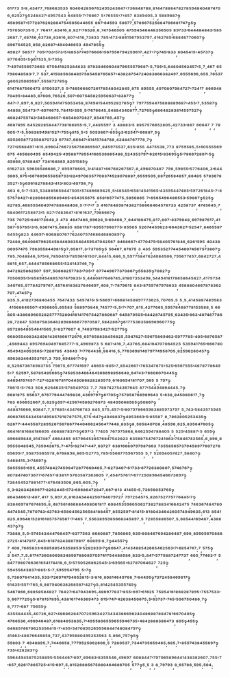 ⁶¹⁷⁷³,⁵′⁸·⁴³⁴⁷⁷·⁷⁶⁸⁶⁸³⁵³⁵,⁶⁰⁴⁰⁴²⁸⁵⁶⁷⁶²⁴⁹⁵²⁴³⁶⁴⁷'⁷³⁶⁸⁴⁸⁷⁸⁸·⁸¹⁴⁴⁷⁸⁸⁸⁴⁷⁸²⁷⁸⁵⁹⁴⁸⁴⁰⁴⁸⁷⁴⁷⁰⁶·⁶²⁵²⁷‽⁵²⁴⁸⁴²⁷′⁴⁹⁵⁷⁵⁴³,⁶⁴⁸⁵⁵′⁷′⁷⁰⁸⁶⁷,⁵'⁷⁶⁵⁵⁵'⁷'⁸⁵⁷,⁸³⁸⁹⁴⁰⁵:³,⁵⁸⁸⁹⁸⁸⁷‽⁴⁵⁸⁹⁵⁸⁷′⁵⁷⁷²⁸⁷⁶²⁶²⁸⁰⁴⁷⁵⁴⁵⁰⁵⁰⁴⁴⁶⁵⁵,⁸⁶⁷′⁶⁴⁵⁹³,⁵⁸⁶⁷⁷·⁵⁷⁸⁶⁶⁷⁵²⁵⁸⁸⁴⁷⁰⁶⁶⁸¹⁷⁴⁷‽⁵‽⁷⁵⁷⁰⁵⁰⁷³⁵′⁵·⁷,⁷⁶⁴¹⁷·⁴³⁴¹⁶·⁸·⁸²⁷′⁷⁶⁵²⁶·⁶·⁷⁴⁷⁵⁴⁶⁵⁰⁵,⁴⁷⁵⁹⁴⁵⁴⁶⁴⁴⁸³⁵⁶⁵⁰⁵,⁸⁹⁷³³′⁶⁴⁴⁴⁸⁴⁸⁴³′⁵⁸⁵²⁶⁸⁷:⁷·⁴⁸⁷⁴⁶·⁶³⁷³⁸·⁸³⁶¹⁶·⁸⁰⁷'⁴¹⁸·⁷³⁸³³,⁷⁸⁵′⁴⁷³′⁸⁸⁶¹⁵⁶⁷⁹⁵³⁷⁹⁷:⁴¹⁶²⁷⁸⁵′⁶⁸⁸⁴⁶⁷⁷⁰⁶⁰⁷‽⁸⁹⁶⁷⁵⁴⁵²⁵·⁸⁵⁸·⁸²⁶⁸⁷′⁴⁹⁴⁰⁴⁶⁶⁵³,⁴⁹⁴⁷⁸⁵⁵‽⁴⁹⁸²⁷,⁵⁸⁵⁷⁷,⁷⁰⁵′⁷⁰³′⁵⁷³′⁵′⁸⁸⁵³⁷⁷⁴⁹⁷⁶⁶⁰⁶¹⁵⁶⁷⁵⁵⁶⁷⁹⁴²⁵⁹⁶¹⁷:⁴²⁷'⁷‽⁷⁴⁵′⁸³³,⁸⁰⁴⁵⁴¹⁵'⁴⁵⁷³⁷‽⁸⁷⁷⁰⁴⁰⁵'⁵‽⁶⁷⁵²⁵·⁵′⁷³⁵‽⁷′⁴⁹⁷⁴⁵⁵⁶⁵⁷³⁶⁶³,⁶⁷⁵⁶⁴¹⁸²⁵²⁸⁴⁸³³,⁸⁷⁸³⁸⁴⁶⁰⁶⁰⁴⁸⁷⁹⁶⁵⁵⁵⁷⁹⁶⁸⁷'⁵:⁷⁰⁵′⁵:⁶⁴⁸⁰⁴⁵⁶²⁴⁵⁷′⁵·⁷·⁴⁶⁷,⁶⁵⁷⁹⁸⁰⁴⁸⁵⁸³′⁷·⁷,⁵³⁷·⁴¹⁵⁰⁸⁵⁶³⁸⁴⁸⁹⁷⁵⁸⁵⁴⁵⁸⁷⁶⁵⁸⁵⁷'⁴³⁸²⁸⁷⁵⁴⁷²⁴⁰⁸³⁸⁶⁶³⁸²⁴⁹⁷·⁶⁵⁵⁵⁶⁹⁶·⁶⁵⁵·⁷⁶⁵³⁷‽⁶⁰⁵²⁵⁰⁶⁹⁵⁸⁷:⁵⁵⁵⁸⁷²⁷⁸⁵‽⁶¹⁴⁷⁶⁸⁷⁵⁶⁰⁴⁷³,⁸¹⁵⁰⁵²⁷:⁵,⁵′⁷⁴⁶⁵⁶⁶⁸⁰⁷²⁶¹⁷⁸⁵⁴⁸⁰⁴²⁸⁴⁵·⁸⁷⁵,⁸⁹⁵⁵⁵·⁴⁰⁷⁰⁸⁰⁷⁹⁸⁴⁷²⁷'⁷²⁴¹⁷,⁸⁶⁶⁹⁴⁸⁷⁰⁴⁹⁵'⁸⁴⁴⁸⁵·⁸⁷⁶⁰⁶·⁷⁶⁵²⁶·⁵⁰⁷'⁶⁰⁷⁵⁴⁵⁸²⁵⁹⁵⁰⁶³⁷'⁸³⁸⁷⁷‽⁴⁴⁷'⁷:⁸⁹⁷:⁶·⁸²⁷:⁵⁰⁵⁹⁴¹⁴⁷⁵⁰⁵³⁴⁵⁸·⁸⁷⁴⁹⁴¹⁵⁴⁴⁹⁵²⁸²⁷⁶⁵‽⁷,⁷⁹⁷⁷⁵⁹⁴⁴⁷⁵⁸⁸⁸⁸⁸⁹⁶⁸⁷'⁴⁵⁵′⁷·⁵³⁵⁸⁷‽⁴⁴⁸⁵⁸·⁵⁵⁴⁷³′⁷'⁶⁹⁷⁴⁶⁷⁵:⁷⁸⁴¹⁵′⁵⁹⁵·⁵′⁷⁶⁷⁶⁶⁴⁵:⁵⁴⁸⁸⁴³⁴⁰⁸⁷⁷:⁷²⁷⁶⁵‽⁶⁸⁶⁴⁸²⁸³⁸¹⁴⁵⁵⁷⁵²⁷‽⁴⁶⁸²⁴⁷⁵⁵⁷⁴³′⁵⁴⁵⁴⁶⁸⁶⁵⁷'⁶⁸⁵⁴⁸⁰⁷⁰⁸²⁷·⁸⁵⁴⁶⁷⁶⁵:⁴⁵⁷‽⁴⁶⁸⁷⁴⁹⁵,⁶⁴⁵²⁸²⁸⁵⁸⁴⁴⁷⁷³⁸¹⁸⁸⁸⁵⁵'⁵:⁷·⁴⁴⁸⁵⁵⁹⁷,³,⁴⁸⁸⁸³′⁵,⁸⁸⁵⁷⁵⁷⁶⁶⁵²⁸⁰⁵:⁴²⁷³³′⁸⁶⁷,⁶⁰⁶⁴⁷,⁷,⁷⁸⁶⁰⁵'⁷'⁵:⁵⁰⁸³⁸⁹⁴⁹⁸¹⁵²⁷'⁷⁵⁵‽⁸¹⁵·⁵'⁵,⁵⁰⁵³⁸⁶⁷'⁸⁵⁵‽³′⁶²⁵⁴⁷'⁶⁶⁸⁸⁷·⁵‽⁴⁹⁵³⁶⁵⁸⁷⁷²⁵⁹⁸⁸⁷⁰⁷²³,⁶⁷⁷⁴⁷:⁶⁸⁶⁴⁷′⁴¹⁴¹⁵⁷⁴⁴⁷⁸⁸·⁴³⁴⁴⁴⁷⁶⁷⁷⁷⁸·⁷‽⁷²⁷′⁸⁵⁶⁸⁴⁹⁷'⁶¹⁵:⁸⁹⁶⁰⁴⁷⁶⁶⁷²⁵⁶⁷⁵⁶⁰⁶⁹⁵⁰⁷·⁸⁴⁵⁹⁷⁵⁵³⁷·⁶²⁵′⁸⁵⁵,⁴⁴⁷⁵⁵³⁸·⁷⁷³,⁸⁷⁵⁹⁵⁸⁵:⁵'⁶⁰⁵⁵⁵⁵⁶⁹⁶⁷⁵,⁴⁶⁵⁶⁸⁰⁴⁹⁵,⁸⁵⁴⁹⁴²⁵′⁴⁹⁵⁸⁸⁷⁷⁸⁵⁵⁴¹⁶⁶⁵³⁶⁸⁶⁵⁴⁸⁸·⁵²⁴³⁵³⁷⁹⁷′⁶²⁶¹⁵′⁸³⁶⁹⁵‽⁵′⁷⁸⁶⁶⁷²⁸⁰⁷'⁵‽⁴⁹⁸⁶⁸·⁶⁷⁴⁸⁴⁴⁷,⁷³⁴¹⁶⁴⁸⁸⁵·⁸²⁶¹⁵⁸⁵‽⁶¹⁶²⁷³³,⁵⁹⁶⁵⁶⁵⁸⁶⁶⁸⁶·⁷,⁸⁹⁵⁹⁷⁸⁶⁰⁵·³′⁴¹⁴⁸⁷'⁶⁶⁷⁶⁸²⁶⁷⁵⁶⁷:⁸·⁴⁹⁶⁸⁷⁰⁴⁸⁷,⁷⁹⁸·⁵⁹⁸⁵⁵′⁵⁷⁷⁶⁴⁰⁶·³′⁶⁴⁴³⁸⁰⁵·⁶⁷⁵'⁶⁶⁷⁶⁶⁹⁶⁵⁵⁸⁵⁸⁷³³′⁸²⁴⁹⁷⁰⁸³⁵⁷⁷⁰⁸³⁷⁴⁵²⁸⁰⁷⁸⁸⁸⁷·⁶⁵⁵⁹⁵⁰⁵·⁸⁸⁷²⁶⁵⁸⁴⁸⁵⁷·⁸⁶⁴⁸⁵,⁵⁷⁸³⁶⁷⁸³⁵²⁷'⁵‽⁶⁹⁶¹⁸²⁷⁸⁸⁴³′⁴¹³′⁸⁰³′⁴⁰⁷⁹⁸·⁷‽⁴⁶³,⁶·⁵'⁷'⁵³⁵·⁵³⁴⁸⁸⁵⁶⁵⁸⁴⁴⁷⁵⁰⁵'⁵⁷⁴⁸⁶⁶⁸⁹⁴²⁵·⁵′⁴⁸⁵⁴⁵′⁶⁵⁸¹⁴⁵⁴¹⁵⁶⁵′⁴³⁵⁹⁵⁴⁴⁷⁴⁸⁵′⁵⁹⁷²⁶¹⁸⁴⁵'⁷'⁸⁵⁷⁵⁷⁸⁴²⁷'⁸²⁸⁰⁶⁶⁸⁵⁵⁶⁸⁹⁴⁰⁵′⁸⁵⁴³⁵⁵⁶⁷⁵,⁸⁵⁸¹⁶⁵⁷⁷⁴⁷⁵:⁵⁸⁵⁰⁸⁶⁵,⁷'⁶⁵⁶⁵⁴⁹⁶⁴⁸⁶⁵⁵³′⁵⁹⁸⁶⁷‽⁵²⁵‽⁸²⁷⁸⁵:⁴⁶⁸⁵⁵⁵⁴⁰⁴⁹⁷⁴⁷⁸⁸⁸⁴⁸⁴⁰⁸·⁵'⁷′⁷'⁷,³,⁴¹⁶⁷⁸⁴⁸⁹⁸⁷⁴³⁸²⁷⁵⁸⁶⁶⁸⁴⁶⁴⁵⁷⁸⁷³³,⁴²⁵⁸⁷³⁷,⁴⁷⁴⁵⁶⁴⁵·⁷,⁶⁸⁴⁰⁶¹⁷²⁵⁸⁸⁷³′⁵,⁸²⁷′⁷⁴⁸³⁶⁴⁷'⁸¹⁶¹⁶³⁷·⁷⁹⁸⁸⁶⁶⁷‽⁷³⁵,⁷⁰⁷²⁵′⁸⁴⁶¹⁷³⁶⁴⁸·³,⁴⁷³,⁴⁶⁴⁷⁴⁶⁶·⁶⁹⁶²⁸·⁵′⁶⁹⁴⁰⁶·⁷·⁸⁴⁴¹⁸⁰⁴⁷⁵:⁸¹⁷:⁸⁰⁷'⁸³⁷⁹⁸⁴⁸·⁶⁹⁷⁹⁸⁷⁶¹⁷:⁴¹⁵⁸⁷'⁵⁵⁷⁶⁵′³′⁶·⁶³⁶⁷⁴⁷⁵:⁶⁸⁸³⁵,⁸⁵⁸¹⁷⁸⁷'⁶⁹⁵⁵⁷⁹⁶⁰⁷⁷⁵'⁸⁵⁵⁰⁵,⁵²⁶⁷⁴⁴⁵⁹⁶²³′⁶⁶⁴³⁶²⁷′⁵²⁵⁴⁷·⁸⁴⁶⁵⁵⁸⁷⁶⁴⁵⁵‽⁸²³,⁴⁴⁶⁹⁷'⁶⁰⁶⁸⁸⁰⁷⁶⁷⁷⁶²⁴⁰⁷⁵⁷⁴⁶⁸⁶⁴⁶⁸⁶⁰⁸⁹⁷‽⁷²⁴⁸⁸·⁶⁶⁴⁰⁸⁶⁷⁹⁶²⁵⁴⁵⁸⁴⁴⁸⁰⁸³⁵⁴⁸⁴⁵⁹⁵⁴⁷⁰⁴²⁵⁶⁷,⁸⁴⁶⁸⁶⁶⁷'⁴⁷⁷⁰⁴⁷⁵′⁵⁸⁴⁰⁵⁷⁶¹⁸⁴⁶·⁶²⁶¹⁵⁹⁵,⁴⁰⁴³⁸⁰⁶⁹⁵⁷⁴⁷⁵,⁷⁹⁸³⁵⁵⁸⁴⁴⁹⁸¹⁵‽⁷:⁶⁵⁸¹⁷:³′⁷³⁷⁰⁵‽⁵,⁵⁶⁴⁶⁷·⁸⁷⁸⁷⁵,³,⁴³⁵,⁵⁹⁵³⁵²⁷⁷⁴⁴⁵⁴⁶⁰⁷⁴⁵⁶⁷⁵⁷³⁸⁰⁷‽⁷⁸⁵:⁷⁰⁴⁸⁸⁴⁶·⁵⁷⁵′⁸·⁷⁸⁵⁰⁴¹³′⁷⁸⁵⁹⁶¹⁶¹⁵⁰⁷:⁸⁴⁴¹⁵:⁶⁸⁶·⁵·⁵⁹⁷⁷⁵⁸⁴⁷⁶²⁴⁰⁸⁴⁵⁰⁶·⁷⁹⁵⁶⁷⁷⁴⁵⁷:⁶⁸⁴²⁷²⁷:⁴⁸⁸¹⁵·⁶⁵⁷:⁴⁴⁴⁴⁷⁸⁵⁶⁶⁸⁶⁵⁵′⁵²⁴¹⁴³⁷⁴⁶·⁷‽⁸⁴⁷²⁶²⁵⁸⁶²⁵⁰⁷,⁵⁹⁷·⁵⁰⁸⁶⁸²⁵⁷⁷⁸³′⁷⁰⁵′⁷,⁸⁷⁷⁴⁴⁹⁶⁷⁷³⁷⁰⁸⁶⁷‽⁵⁵⁸³⁵‽⁷⁰⁸²⁷‽⁷⁰⁵⁰⁶⁹⁵′⁵′⁸⁵⁸⁹⁴⁵⁴⁸⁶⁵⁷⁰⁷⁴⁷⁹⁸³⁵'⁵·⁴⁴⁸⁰⁸¹⁷⁶⁴⁶⁷⁴⁵:⁸¹⁸⁰⁷³⁵³⁴⁹⁸·⁵⁴⁴⁹⁴¹⁸¹⁷⁸⁶⁵⁸⁶⁴⁵⁴²⁷:⁴¹⁷⁵⁷³⁴³⁴⁰⁷⁶⁵:⁵⁷⁷⁸⁴²⁷⁹⁷⁶⁷:⁴⁵⁷⁶⁴¹⁸³⁸²⁷⁶⁴⁶⁶⁹⁷·⁴⁰⁸·⁷'⁷⁸⁷⁹⁶¹⁵,⁸⁴³′⁸⁷⁵⁹⁷⁶⁷⁹⁷⁸⁶³³,⁴⁵⁸⁸⁸⁰⁴⁶⁶⁷⁸⁷⁸³⁶²⁷⁰⁷:⁴⁷⁴⁵⁷‽⁸³⁵:⁵·⁴¹⁸²⁷³⁶⁸⁴⁰⁴⁵⁵,⁷⁶⁴⁷⁴³³,⁵⁴⁵⁷⁴¹⁵'⁵′⁵⁶⁶⁹⁷'⁶⁶⁶⁸⁷⁴⁵⁰⁸⁹⁷⁷⁷³⁶²⁵·⁷⁰⁷⁶⁵:⁵,⁵·⁵·⁴¹⁴⁵⁸⁸⁷⁴⁸⁹⁵⁸³,⁴¹⁵⁶⁸⁶⁴⁶⁵⁰⁷′⁴⁹⁵⁶⁶⁰⁵:⁶⁵⁵⁸³,⁵⁸⁸⁹⁷⁰⁸⁴⁶·⁷⁴⁵⁷⁷'⁵:⁵′⁷'⁷⁰⁷·⁸¹⁵:⁴²⁷⁷⁶⁶⁵·⁵⁹⁵⁷⁸⁴⁶⁸⁷⁷⁸¹⁵³⁵⁸⁸·⁵,⁶⁶⁸⁰⁵'⁴³⁸⁶⁸⁹⁶⁰⁵²⁸²⁵⁷⁷⁷⁵²⁸⁰⁴¹⁸¹⁴¹⁷⁶⁷⁵⁴²⁷⁸⁶⁰⁶⁸⁷,⁶⁴⁵⁸⁷⁹⁵⁰⁵′⁶⁴⁴²⁸⁷⁴⁵⁷⁹⁵·⁶³⁴³⁵′⁸⁶³′⁴⁰⁷⁴⁸⁷⁷⁸⁶²⁸·⁷²⁸⁴⁷,⁵³⁵⁸⁷⁵⁸³⁶⁴⁶²⁸⁹⁸⁸⁶⁶⁶⁷⁷⁹⁷⁰⁵⁸⁷·⁵⁸⁴²⁸⁶⁷‽⁶¹⁷⁷⁵³⁶³⁵⁸⁶⁹⁶⁹⁶⁰⁷⁷⁵‽⁸⁵⁷²⁸⁶⁴⁸⁵⁵⁴⁶⁴¹⁵⁶⁵·⁵'⁸²⁷⁷⁶⁰⁷,⁶·⁷⁴⁶³⁷⁹⁸³⁴²⁷′⁵²⁷⁷⁵‽⁶⁶⁸⁰⁵⁵⁴⁰⁸³⁴²⁴⁹⁸¹⁴³⁶¹⁸⁶⁶¹⁷²⁶⁷⁶·⁶⁵⁷⁶⁵⁸⁸³⁸⁴⁵⁶⁸²⁵:⁵⁹⁴⁷⁴²⁷′⁵⁹⁶⁷⁵⁸⁶⁹⁴⁶³′⁵⁹⁷⁷⁷⁸⁵'⁴⁰⁵′⁶⁸⁷⁶⁵⁸⁷·⁴⁵⁶⁹⁴⁴³,⁸⁹⁵⁷⁶⁹⁴⁰⁴⁹⁷⁶⁸⁵⁷⁷⁷'⁵·⁴⁹⁶⁹⁸⁷³,⁵,⁶⁸⁷′⁴¹⁶·⁷:⁴³⁷⁶⁵:⁶⁸⁴¹⁶⁴⁷⁰⁷⁰⁶⁴⁵²⁵,⁵³⁵⁹⁴¹⁷⁶⁵′⁶⁶⁶⁷⁸⁰⁴⁵⁴⁹⁴²⁴⁰⁵³⁵⁶⁵'⁷²⁸⁰⁷⁸⁵,⁴³⁶⁴³,⁷′⁷⁷⁶⁴⁴³⁶·⁸⁸⁴¹⁶·⁵:⁷⁷⁶³⁶⁹⁸¹⁴⁰⁷⁹⁷⁷⁴⁹⁵⁶⁷⁰⁵·⁸²⁵⁹⁶²⁶⁰⁴³⁷‽⁴⁵⁶³⁸³⁴⁶⁴⁵⁵³⁷⁶⁷:³,⁷⁹⁵·⁶⁹⁴⁸⁶¹⁷′⁵‽⁸·⁵²⁵⁶⁷³⁶⁷⁸⁹⁸³⁷⁵⁵,⁷⁵⁶⁷⁵·⁶⁷⁷⁷⁴¹⁶⁹⁷,⁴⁶⁶⁵⁵'⁸⁰⁵'⁷·⁸⁵⁴²⁶⁶⁷'⁷⁶⁵³⁴⁷⁸⁷⁵'⁵²⁵′⁶⁵⁶⁷⁵⁵⁵′⁴⁸⁷⁸⁷⁷⁸⁶⁴⁹⁵'⁷,⁵²⁵⁹⁷:⁵⁸⁷⁸⁵⁴⁸⁵⁶⁶⁵‽⁷⁴⁵⁸⁵³⁶⁴⁶⁶⁴⁶⁴³⁶⁶⁶⁹⁸⁸⁵⁶⁶⁴⁸·⁶⁴⁷⁴³′⁷⁶⁶⁰⁶⁰⁷⁰⁴⁴⁵‽⁸⁴⁶⁹⁴¹⁵⁷⁴⁵⁷'⁷²⁷'⁶²⁸¹⁶⁷⁸¹⁷⁰⁴⁴⁵⁰⁸⁶⁸²⁸²⁸⁵⁵⁷⁵·⁶¹⁶⁰⁶⁹⁴¹⁸¹⁷⁰⁷·⁵⁶⁵,⁵,⁷⁹⁷‽⁷⁸⁶¹⁵'⁵'⁷⁶³,⁵⁰⁸·⁶²⁶⁴⁶³⁵′⁵⁷⁸⁹⁴⁹⁷⁰³,⁷:⁷,⁷⁸⁸⁷⁴²⁷⁵⁴³⁶⁷⁶⁴⁵,⁸⁷⁷′⁵⁴⁴⁹⁴⁸⁶⁴⁴⁴⁵:⁷‽⁶⁶⁸¹⁸⁷⁵,⁶⁵⁶³⁷·⁶⁷⁶⁷⁷⁹⁴⁴⁴⁷⁶⁹⁸³⁶·⁴³⁶⁹⁷⁹⁷‽⁶¹⁷⁰⁵‽⁷⁵⁷⁸⁵⁸⁷⁶⁶⁹⁸⁹⁶⁴³,⁵'⁶³⁸·⁸⁴⁵⁰⁸⁰⁶¹⁷·⁷‽⁷⁸³,⁶⁵⁶⁶⁵²⁶⁶⁷·⁵:⁶²⁵‽⁵⁹⁷′⁴²⁵⁶⁷⁴⁵⁸⁶²⁷⁶⁸⁷³,⁴⁸⁴⁰⁵⁰⁶⁸⁵⁰⁵‽⁵⁰⁸⁶⁷‽⁴⁴⁸⁴⁷⁴⁶⁶⁶·⁶⁰⁸⁴⁷:⁷·⁵⁷⁶⁸⁵'⁴³⁴⁷⁶⁶⁷⁸³,⁸⁴⁵·⁵⁷⁵:⁴⁵⁷'⁵′⁸⁰⁷⁹⁷⁸⁶⁶⁵⁹⁸³⁸⁸⁵⁹⁷³⁷⁹⁷,⁵·⁷⁴³′⁵⁸⁴³⁵⁷⁵⁹⁴⁵⁴⁰⁶⁸⁷⁴⁵⁵⁴³⁴⁵⁸¹⁴⁹⁵⁸⁵⁷⁸¹⁸⁷⁸⁷⁵⁷⁵:⁵⁷⁵'⁶⁴⁷‽⁴⁰⁴⁸⁸³⁷‽⁴⁸⁵³⁶⁶³′⁵′⁸⁵⁵⁸⁷,⁸·⁷⁸⁶²⁸⁰⁵²⁵³⁴³⁵‽⁶²⁶⁷⁷'⁴⁴⁴⁵⁵⁸⁷²⁸⁹⁵²⁶⁷⁵⁶⁷⁸⁶⁷⁷⁴⁴⁰⁴⁶⁶²⁴⁵⁶⁴⁷⁷⁴⁴⁸·⁸³⁵‽⁸·⁵⁰⁵⁸⁴⁰⁷⁰⁸·⁴⁸⁵⁹⁶·⁶²⁵:⁸³⁵⁶⁴⁷⁶⁰⁵‽⁴⁶⁴¹⁶¹⁸¹⁶⁸⁴¹⁸⁶⁶⁹⁵,⁴⁰⁸⁸⁸⁷⁸³⁷′⁵‽⁶⁹⁷′³,⁷⁷⁴⁰⁵,⁷⁶⁷⁹⁷⁵⁸⁶⁸·⁶⁴⁶²⁵⁹⁴⁷⁸⁸⁴⁰⁵,⁵,⁵²⁵′⁴⁵⁸⁸⁷'⁵,⁶⁵⁵‽⁸⁹⁶⁶⁸⁹⁸⁴⁸·⁸¹⁴⁷⁴⁸⁷,⁴⁶⁶⁴⁴⁶⁵,⁸⁵⁷⁹⁶⁴⁵²⁸⁵⁷⁶⁸⁴⁷⁵⁴²⁸²³,⁶³⁵⁶⁸⁷⁵⁴⁷⁶⁷²⁴¹⁸⁶³′⁷⁵⁸⁴⁶⁷⁴²⁵⁶⁵:⁶·⁸⁹⁶·⁸⁹⁵⁵⁵⁰⁴⁸⁵⁴⁵·⁷³⁵⁹⁴³⁸⁷⁵:⁷'⁴⁷⁵′⁶²⁷⁴⁷′⁴⁴⁷·⁶³⁷²⁷,⁶³⁸¹⁶⁶⁸⁰⁷⁹⁷⁹⁸⁷⁸⁶³,⁷³⁵⁵⁸⁵⁶⁵⁷³⁷⁹⁴⁵⁸⁹⁷⁷⁶⁰⁷²⁷⁸⁶⁵⁶⁹⁵′⁷·⁵⁵⁸⁷⁵⁵⁶⁵⁵⁷⁸·⁶⁷⁶⁸⁸⁹⁸·⁸⁶⁵′⁵²⁷⁷⁵·⁷⁸⁵′⁵⁵⁶⁶⁷⁷⁵⁹⁶⁷⁵⁵⁵,⁵·⁷,⁵²⁶⁹⁴⁰⁵⁷⁴²⁷·⁵⁸⁴⁰⁷‽⁵⁴⁶⁸⁴¹⁵:³′⁷⁴⁶⁹⁷‽⁵⁸⁵⁵⁵⁸⁵′⁶⁹⁵·⁴⁵⁵⁷⁴⁸⁴²⁷⁴⁵⁹⁸⁴⁷²⁸⁷⁷⁶⁶⁰⁴⁰⁵:⁷′⁸²⁷³⁴⁰⁷′⁶¹⁷³³′⁶⁷⁷²⁶³⁸⁰⁸⁰⁷:⁵⁷⁴⁸⁷⁶⁷‽⁸⁰⁷⁸⁴⁷⁴⁰⁷³⁶⁷⁷′⁶⁷⁴⁵⁷′⁸³⁸¹⁷′⁵⁷⁶³⁵⁸⁷³⁶³⁶⁰⁵,⁷·⁴⁵⁴⁷⁵⁷⁶¹⁷′⁶⁷⁷²⁵⁰⁸⁹⁶⁴⁵⁴⁶⁶⁷³⁶⁹⁷‽⁷²⁸⁴⁵⁴⁵²⁷⁸⁸¹⁴⁷⁷'⁴⁷⁶⁴⁸³⁵⁰⁸·⁸⁶⁵:⁶⁰⁵:⁷‽⁵·³′⁸²⁸³⁴²⁶⁹⁶⁷⁷′⁸²⁶²⁴⁴⁵′⁵⁷³′⁶⁹⁶⁸⁶⁴⁷²⁸⁴⁷:⁶⁶⁷′⁸¹³,⁴¹⁴⁵⁵'⁵:⁷³⁶⁵⁶⁰⁵³⁷⁶⁵‽⁸⁶⁴³⁴⁶⁶¹³′⁴⁰⁷·⁴¹⁷,⁵·⁶⁹⁷·⁶·⁸¹⁶³⁴³⁴⁴⁴²⁵⁰⁷⁶⁴⁰⁷⁹⁷²⁷,⁷⁹⁷²⁵⁴⁵⁷⁵·⁸²⁶⁷⁵²⁷⁷⁵⁷⁷⁶⁴⁴⁵′⁷‽⁸³⁸⁴⁶⁹⁷⁸⁷⁶⁷⁴⁶⁹⁵:⁸·⁴⁸⁷⁵⁶¹⁴⁶⁶⁸⁸⁴⁴⁰⁸⁰⁶¹⁸¹⁷,⁶⁰⁸⁴⁵³⁵⁹⁶⁰⁵⁰⁶²⁷³⁸²⁷⁸⁸³⁴¹⁶⁶⁴²⁴⁷⁵,⁷⁴⁶³⁶⁷⁴⁸⁴⁷⁸⁰⁴⁴⁷⁴⁵⁴⁵:⁷⁸⁷⁰⁷⁴³′⁴³⁷⁶³′⁶⁵⁸⁰⁴⁵⁶²⁵⁶⁵⁸⁴¹⁸⁸⁴⁵⁷·⁸⁵⁵²⁵⁹⁷′⁸¹⁴¹⁵'⁸¹⁸⁰⁴³⁴⁶⁴²⁶⁰⁵⁷⁴⁹⁴⁹⁶³⁵:⁶¹³,⁸⁵⁴¹⁸²⁵:⁸⁹⁶⁴⁶¹⁵²⁸¹⁶¹⁸⁵⁷⁵⁷⁸⁵⁶⁷′⁷′⁴⁶⁵,⁷·⁵⁵⁶³⁸⁹⁵⁹⁸⁵⁶⁶⁸³⁴⁵⁸⁹⁷·⁵,⁷²⁸⁵⁵⁸⁸⁶⁵⁰⁷·⁵·⁶⁸⁵⁴⁴¹⁶⁹⁴⁸⁷:⁴³⁸⁸⁴³⁷‽⁷‽⁷³⁸⁸⁸·⁵:⁵'⁵⁷⁴⁵⁴³⁴⁴⁴⁷⁶⁸⁴⁵⁷'⁶³⁷⁷⁵⁶³,⁸⁶⁸⁰⁸⁸⁷·⁷⁸⁵⁶⁸⁶⁵·⁶³⁵′⁸⁰⁸⁴⁶⁷⁶⁹⁴²⁸⁶⁴⁸⁷·⁶⁹⁶·⁸⁹⁵⁰⁵⁶⁷⁰⁸⁸⁸²⁷²⁵'⁴¹⁴⁷⁸¹⁷:⁸⁴⁵'⁶¹⁸⁷⁸²⁴³⁸⁸⁷⁹⁸¹⁷,⁶⁰⁸⁹⁵′⁸·⁷‽⁴⁴⁵⁵⁷‽⁷,⁴⁰⁸·⁷⁶⁶⁵⁸³³′⁶⁰⁸⁵⁸⁸⁵⁴⁵³⁵⁸⁸⁵³′⁵²⁸²⁸³³′⁷‽⁸⁰⁶⁴⁷:⁴¹⁴³⁴⁸⁸⁵⁴²⁶⁶⁵⁴⁶²⁵⁶³′⁷'⁶⁸⁵⁴⁷⁴⁷:⁷,⁵⁷⁵‽³,⁵⁴⁷:⁷:⁵:⁶¹⁷⁴⁷³⁶⁰⁸⁰⁶⁹⁸³⁴⁸⁵⁰⁷⁸⁸⁰⁸⁵⁷⁰⁵⁷⁴¹⁷⁵⁴⁴⁸⁸⁵⁸⁶·⁸³³′⁵:⁸⁴⁷′⁵⁷⁷⁵⁸⁸⁷²⁴⁷⁷³⁷,⁶⁰⁵·⁷⁷⁴⁶³′⁷,⁵⁸⁴⁷⁷⁹⁸⁰⁷⁶⁶³⁶¹⁶⁵⁴¹⁷⁴⁴¹⁸·⁶·⁵′⁵⁷⁵⁰⁵²⁶⁸⁶²⁵⁴⁵′³′⁶⁹⁵⁶⁵'⁶²⁷⁸⁷⁰⁶⁴⁶²⁷,⁷²⁵‽⁵⁹⁴⁵⁵⁶⁴³⁸³⁷′⁸⁸⁵'⁵'⁷:⁵⁹⁵⁹⁵⁴⁷⁹⁵,⁵'⁷‽⁵:⁷³⁸⁰⁷⁶⁴¹⁴³⁵:⁵³³′⁷²⁶⁹⁷⁴⁷⁹⁴⁶⁵³⁸¹⁵'³′⁸¹⁶·⁸⁰⁸¹⁴⁶⁴⁹⁷⁶⁸·⁷′⁸⁴⁴⁹⁵‽⁷³⁷²⁴⁵⁸⁴⁶⁹⁸¹⁷‽⁶¹⁴³⁵′⁵⁵⁷′⁷⁶⁵·⁶·⁸⁸⁷⁹⁴⁰⁶³⁸²⁶⁸⁵⁸⁷′⁴²⁷‽⁵:⁸¹⁴²⁵⁴⁵³⁵⁵⁷⁴⁵‽⁵⁴⁶⁷⁸⁶⁶·⁶⁸⁸⁵⁸⁵⁸⁴⁸²⁷,⁷⁶⁴²⁷′⁶⁴⁷⁰⁴³⁶⁹⁵:⁴⁸⁶⁹⁷⁷⁸³⁷′⁸⁵⁵'⁶⁹⁷′⁶¹⁶²⁵,⁷⁵⁸⁵⁴¹⁶¹⁸⁶⁸²⁸⁷⁸⁹⁵'⁷⁵⁵⁷⁵³³′⁵·⁶⁶⁷⁷⁷²⁵‽⁵′⁸⁷⁸¹⁵⁷⁸⁹⁵:⁴³⁸¹⁶¹⁷⁴⁶³⁶⁹⁴⁷³,⁶¹⁵′⁷⁴⁷′⁴²⁶³⁸⁴⁵⁰⁶⁷⁵:⁵′⁶³⁷³⁷'⁷⁴⁵′⁵⁰⁶⁷⁵⁰⁴⁸⁶·⁷‽⁸·⁷⁷⁷'⁶⁸⁷,⁷⁵⁶⁵⁵‽⁴³⁵⁵⁸⁴⁴³⁵:⁴⁰⁷²⁶·⁶²⁷′⁴⁸⁶⁸⁶²⁸⁴⁷⁰⁷²⁵⁹⁶³⁴²⁷³⁴³⁴³⁸⁶⁶⁹⁸²⁴⁰⁴⁸⁶⁸⁸⁷⁸⁸⁴⁷⁸¹⁶⁶⁷⁰⁴⁰⁵‽⁴⁷⁶⁶⁵³⁶·⁴⁹⁶⁹⁴⁶⁴⁸⁷:⁶¹⁸⁸⁴⁶⁵³⁸³⁵:⁷′⁴⁹⁵⁵⁸⁰⁶⁵⁵⁹⁶⁵⁵⁹⁴⁶⁷³⁵'⁴⁸⁴²⁸⁸⁸³⁸⁶⁴⁷³,⁸⁰⁵‽⁴⁵⁵‽⁶⁴⁶⁸⁵⁷⁴⁶⁷⁰⁶²⁵³⁵⁶⁴¹⁵'⁷'⁴⁵⁵'⁵⁴⁷⁰⁸⁹⁵²⁶⁹⁵⁵⁶⁸⁴⁴⁷⁴⁸⁰⁸⁴⁷⁹⁷‽⁴¹⁴⁶³′⁴⁸⁸⁷⁶⁶⁴⁶⁸⁵⁸·⁷³⁷·⁴³⁷⁹⁵⁶⁸⁰⁴⁹⁵²⁵³⁵⁶³,⁵:⁸⁶⁶·⁷⁵⁷‽⁵‽⁵⁵⁸⁰³,⁷,⁴⁹⁴⁸⁸⁹⁵:⁷:⁷⁴⁴⁰⁶⁵⁸·⁷⁷⁷⁹⁵²⁵⁰⁶²⁶⁰⁶·⁵,⁷²⁸⁰⁵³⁷·⁷³⁴⁴⁷³⁵⁶⁵⁹⁴⁶⁵:⁶⁸⁵:⁷'⁸⁵⁵⁷⁴³⁸⁴⁵⁵⁶⁹⁷‽⁷³⁵′⁴²⁸²⁸³⁷‽⁵⁹⁶⁴⁴⁹⁴⁵⁸⁷⁵²⁵⁸⁸⁹⁵′⁵⁵⁶⁴⁴⁶⁷′⁸⁹⁷·⁸⁹⁶⁸³′⁸³⁵⁹⁵⁴⁶·⁴⁹⁶⁹⁷,⁶⁰⁸⁸⁴⁴⁷′⁷⁹⁷⁰⁶⁵⁸⁹⁶⁴⁴¹⁴³⁸³⁸²⁶⁰⁷:⁷⁵⁵'⁷′⁶⁵⁷·⁶²⁶¹⁷⁸⁶⁵⁷²⁵′⁴¹⁵′⁶⁹⁷:⁵:⁸¹⁵²⁶⁸⁸⁵⁶⁷⁵⁰⁸⁰⁴⁶⁴⁶⁸⁶⁷⁰⁵,⁵⁷⁷‽⁵·⁵,³,⁸·⁷⁹⁷⁹³,⁸·⁶⁵⁷⁸⁶·⁵⁹⁵:⁵⁰⁴:
